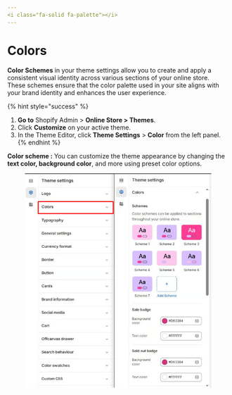 ```yaml
---
<i class="fa-solid fa-palette"></i>
---
```


# Colors

**Color Schemes** in your theme settings allow you to create and apply a consistent visual identity across various sections of your online store. These schemes ensure that the color palette used in your site aligns with your brand identity and enhances the user experience.

{% hint style="success" %}
1. **Go to** Shopify Admin > **Online Store > Themes**.
2. Click **Customize** on your active theme.
3. In the Theme Editor, click **Theme Settings**  > **Color** from the left panel.
{% endhint %}

**Color scheme :** You can customize the theme appearance by changing the **text color, background color**, and more using preset color options.

<figure><img src="../.gitbook/assets/color.png" alt=""><figcaption></figcaption></figure>
